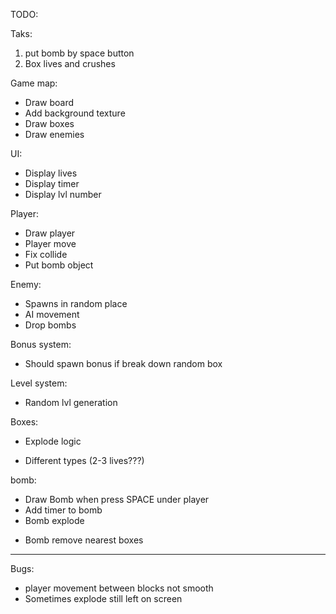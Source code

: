 TODO:

Taks:
1) put bomb by space button
2) Box lives and crushes

Game map:
  + Draw board
  + Add background texture 
  + Draw boxes
  + Draw enemies

UI: 
  + Display lives 
  + Display timer
  + Display lvl number 
  
Player:
  + Draw player
  + Player move
  + Fix collide 
  + Put bomb object

Enemy:
  - Spawns in random place
  - AI movement
  - Drop bombs 

Bonus system:
  - Should spawn bonus if break down random box

Level system:
  - Random lvl generation 
  
Boxes:
  + Explode logic
  - Different types (2-3 lives???)

bomb:
  + Draw Bomb when press SPACE under player
  + Add timer to bomb
  + Bomb explode 
  - Bomb remove nearest boxes

--------------------------------------------
Bugs:
- player movement between blocks not smooth
- Sometimes explode still left on screen












